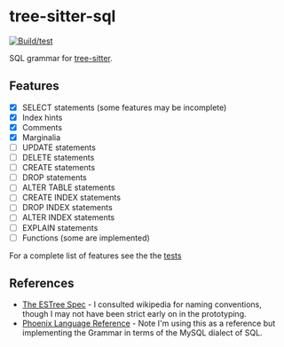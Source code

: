 # tree-sitter-sql

[![Build/test](https://github.com/derekstride/tree-sitter-sql/actions/workflows/ci.yml/badge.svg)](https://github.com/derekstride/tree-sitter-sql/actions/workflows/ci.yml)

SQL grammar for [tree-sitter](https://github.com/tree-sitter/tree-sitter).

## Features

- [x] SELECT statements (some features may be incomplete)
- [x] Index hints
- [x] Comments 
- [x] Marginalia 
- [ ] UPDATE statements
- [ ] DELETE statements
- [ ] CREATE statements
- [ ] DROP statements
- [ ] ALTER TABLE statements
- [ ] CREATE INDEX statements
- [ ] DROP INDEX statements
- [ ] ALTER INDEX statements
- [ ] EXPLAIN statements
- [ ] Functions (some are implemented)

For a complete list of features see the the [tests](test/corpus)

## References

* [The ESTree Spec](https://en.wikipedia.org/wiki/SQL_syntax#Operators) - I consulted wikipedia for naming conventions,
  though I may not have been strict early on in the prototyping.
* [Phoenix Language Reference](https://forcedotcom.github.io/phoenix/index.html) - Note I'm using this as a reference
  but implementing the Grammar in terms of the MySQL dialect of SQL.
